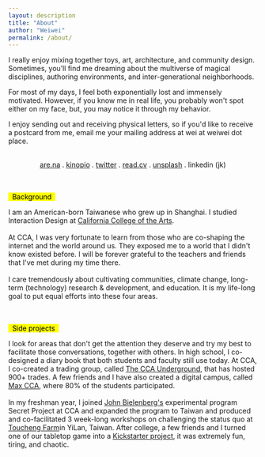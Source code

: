 ```yaml
---
layout: description
title: "About"
author: "Weiwei"
permalink: /about/
---
```


I really enjoy mixing together toys, art, architecture, and community design. Sometimes, you’ll find me dreaming about the multiverse of magical disciplines, authoring environments, and inter-generational neighborhoods.

For most of my days, I feel both exponentially lost and immensely motivated. However, if you know me in real life, you probably won't spot either on my face, but, you may notice it through my behavior.

I enjoy sending out and receiving physical letters, so if you'd like to receive a postcard from me, email me your mailing address at wei at weiwei dot place.

<br>

<div class="collection-bodypart" style="text-align: center;">
<a href="https://www.are.na/weiwei-xu">are.na</a> . <a href="https://kinopio.club/environments-that-raise-people-s-aspirations-YeTbfSf7_o-Vz5i7XhPtx">kinopio</a> . <a href="https://twitter.com/weiweiwei33">twitter</a> . <a href="https://read.cv/weiweiwei33">read.cv</a> . <a href="https://unsplash.com/@weiweiwei33">unsplash</a> . linkedin (jk)
</div>
<br><br>

<mark> &nbsp; Background &nbsp; </mark>

<div class="collection-bodypart">
I am an American-born Taiwanese who grew up in Shanghai. I studied Interaction Design at <a href="https://www.cca.edu">California College of the Arts</a>.
<br><br>
At CCA, I was very fortunate to learn from those who are co-shaping the internet and the world around us. They exposed me to a world that I didn't know existed before. I will be forever grateful to the teachers and friends that I've met during my time there.
<br><br>
I care tremendously about cultivating communities, climate change, long-term (technology) research & development, and education. It is my life-long goal to put equal efforts into these four areas.

</div>

<!-- <br><br>
<mark> &nbsp; Breaks &nbsp; </mark>

<div class="collection-bodypart">
In the Summer and Winter of 2015, I joined an accelerator and co-working space, <a href="http://www.thexnode.com">XNode</a>, as their first Design Intern and San Francisco representative in Shanghai. During my time there, I initiated and delivered weekly design digests to the team for internal growth, produced creative promotional materials, and wrote articles for their publication for external use as well. Through those commitments, I learned to facilitate the conversations that we as a team would want to have, because what people act on depends on what people converse about.

In Summer of 2017, I was an Interaction Design intern at <a href="https://www.fjordnet.com">Fjord</a>. During my time there, I focused on researching and modeling information systems for medical and government sectors.
</div> -->

<br><br>
<mark> &nbsp; Side projects &nbsp; </mark>

<div class="collection-bodypart">
I look for areas that don't get the attention they deserve and try my best to facilitate those conversations, together with others. In high school, I co-designed a diary book that both students and faculty still use today. At CCA, I co-created a trading group, called <a href="https://www.facebook.com/groups/1628063617472760/">The CCA Underground</a>, that has hosted 900+ trades. A few friends and I have also created a digital campus, called <a href="https://blog.usejournal.com/behind-ccas-unofficial-mascot-da63d68f15c?gi=40244c6e1129">Max CCA</a>, where 80% of the students participated.
<br><br>
In my freshman year, I joined <a href="http://www.aiga.org/video-medalist-john-bielenberg">John Bielenberg's</a> experimental program Secret Project at CCA and expanded the program to Taiwan and produced and co-facilitated 3 week-long workshops on challenging the status quo at <a href="https://taiwaneverything.cc/2016/08/19/toucheng-farm/">Toucheng Farm</a>in YiLan, Taiwan. After college, a few friends and I turned one of our tabletop game into a <a href="https://www.kickstarter.com/projects/weiweihsu/quickstarterbbcube-a-shouting-game-for-civilized-p">Kickstarter project</a>, it was extremely fun, tiring, and chaotic.
</div>
